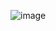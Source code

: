![image](https://github.com/FokiDoki/rosatom-java-caselab-test/assets/23121394/84f80a36-11a3-4e1b-890d-7499bc51cfd0)
